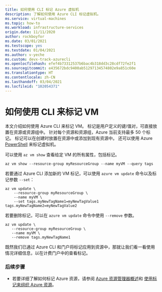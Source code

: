 ```yaml
---
title: 如何使用 CLI 标记 Azure 虚拟机
description: 了解如何使用 Azure CLI 标记虚拟机。
ms.service: virtual-machines
ms.topic: how-to
ms.workload: infrastructure-services
origin.date: 11/11/2020
author: rockboyfor
ms.date: 03/01/2021
ms.testscope: yes
ms.testdate: 01/04/2021
ms.author: v-yeche
ms.custom: devx-track-azurecli
ms.openlocfilehash: efef4b73312537b6bac4b318dd3c28cdf72fe2f1
ms.sourcegitcommit: e435672bdc9400ab51297134574802e9a851c60e
ms.translationtype: HT
ms.contentlocale: zh-CN
ms.lasthandoff: 03/04/2021
ms.locfileid: "102054371"
---
```

<!--Verified successfully-->
# <a name="how-to-tag-a-vm-using-the-cli"></a>如何使用 CLI 来标记 VM

本文介绍如何使用 Azure CLI 来标记 VM。 标记是用户定义的键/值对，可直接放置在资源或资源组中。 针对每个资源和资源组，Azure 当前支持最多 50 个标记。 标记可以在创建时放置在资源中或添加到现有资源中。 还可以使用 Azure [PowerShell](tag-powershell.md) 来标记虚拟机。

可以使用 `az vm show` 查看给定 VM 的所有属性，包括标记。

```azurecli
az vm show --resource-group myResourceGroup --name myVM --query tags
```

若要通过 Azure CLI 添加新的 VM 标记，可以使用 `azure vm update` 命令以及标记参数 `--set`：

```azurecli
az vm update \
    --resource-group myResourceGroup \
    --name myVM \
    --set tags.myNewTagName1=myNewTagValue1 tags.myNewTagName2=myNewTagValue2
```

若要删除标记，可以在 `azure vm update` 命令中使用 `--remove` 参数。

```azurecli
az vm update \
   --resource-group myResourceGroup \
   --name myVM \
   --remove tags.myNewTagName1
```

既然我们已通过 Azure CLI 和门户将标记应用到资源中，那就让我们看一看使用情况详细信息，以在计费门户中的查看标记。

### <a name="next-steps"></a>后续步骤

- 若要详细了解如何标记 Azure 资源，请参阅 [Azure 资源管理器概述](../azure-resource-manager/management/overview.md)和 [使用标记来组织 Azure 资源](../azure-resource-manager/management/tag-resources.md)。

<!--NOT AVAILABLE ON [Understanding your Azure Bill](../cost-management-billing/understand/review-individual-bill.md)-->
<!--Update_Description: update meta properties, wording update, update link-->